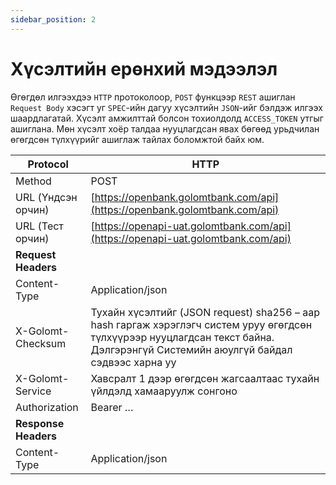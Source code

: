 ```yaml
---
sidebar_position: 2
---
```


# Хүсэлтийн ерөнхий мэдээлэл 

Өгөгдөл илгээхдээ `HTTP` протоколоор, `POST` функцээр `REST` ашиглан `Request Body` хэсэгт уг `SPEC`-ийн дагуу хүсэлтийн `JSON`-ийг бэлдэж илгээх шаардлагатай. Хүсэлт амжилттай болсон тохиолдолд `ACCESS_TOKEN` утгыг ашиглана. Мөн хүсэлт хоёр талдаа нууцлагдсан явах бөгөөд урьдчилан өгөгдсөн түлхүүрийг ашиглаж тайлах боломжтой байх юм.


| Protocol                                 | HTTP     |  
|------------------------------------------|-----------|
| Method                                   | POST        | 
| URL (Үндсэн орчин)                       | [https://openbank.golomtbank.com/api](https://openbank.golomtbank.com/api)         | 
| URL (Тест орчин)                         | [https://openapi-uat.golomtbank.com/api](https://openapi-uat.golomtbank.com/api)        | 
| **Request Headers**                      |           | 
| Content-Type                             | Application/json        | 
| X-Golomt-Checksum                        | Тухайн хүсэлтийг (JSON request)  sha256 – аар hash гаргаж хэрэглэгч систем уруу өгөгдсөн түлхүүрээр нууцлагдсан текст байна. Дэлгэрэнгүй Системийн аюулгүй байдал сэдвээс харна уу        | 
| X-Golomt-Service                         | Хавсралт 1 дээр өгөгдсөн жагсаалтаас тухайн үйлдэлд хамааруулж сонгоно        | 
| Authorization                            | Bearer …       | 
| **Response Headers**                     |           | 
| Content-Type                             | Application/json        | 